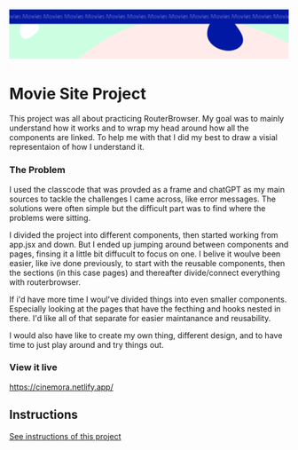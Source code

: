 <h1 align="center">
  <a href="">
    <img src="/src/assets/movies.svg" alt="Project Banner Image">
  </a>
</h1>

# Movie Site Project

This project was all about practicing RouterBrowser. My goal was to mainly understand how it works and to wrap my head around how all the components are linked. To help me with that I did my best to draw a visial representaion of how I understand it.

### The Problem

I used the classcode that was provded as a frame and chatGPT as my main sources to tackle the challenges I came across, like error messages. The solutions were often simple but the difficult part was to find where the problems were sitting.

I divided the project into different components, then started working from app.jsx and down. But I ended up jumping around between components and pages, finsing it a little bit diffucult to focus on one. I belive it woulve been easier, like ive done previously, to start with the reusable components, then the sections (in this case pages) and thereafter divide/connect everything with routerbrowser.

If i'd have more time I woul've divided things into even smaller components. Especially looking at the pages that have the fecthing and hooks nested in there. I'd like all of that separate for easier maintanance and reusability.

I would also have like to create my own thing, different design, and to have time to just play around and try things out.

### View it live

https://cinemora.netlify.app/

## Instructions

<a href="instructions.md">
   See instructions of this project
  </a>
